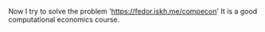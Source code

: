 Now I try to solve the problem 'https://fedor.iskh.me/compecon'
It is a good computational economics course.
